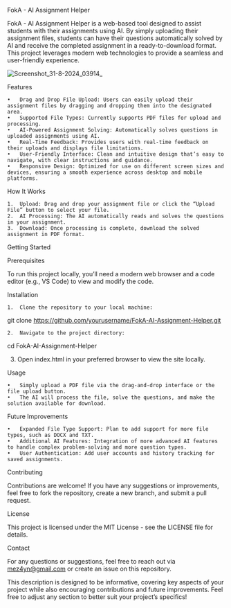 FokA - AI Assignment Helper

FokA - AI Assignment Helper is a web-based tool designed to assist students with their assignments using AI. By simply uploading their assignment files, students can have their questions automatically solved by AI and receive the completed assignment in a ready-to-download format. This project leverages modern web technologies to provide a seamless and user-friendly experience.

![Screenshot_31-8-2024_03914_](https://github.com/user-attachments/assets/b76f479e-f212-435e-90c3-4bd0d543e8a6)

Features

	•	Drag and Drop File Upload: Users can easily upload their assignment files by dragging and dropping them into the designated area.
	•	Supported File Types: Currently supports PDF files for upload and processing.
	•	AI-Powered Assignment Solving: Automatically solves questions in uploaded assignments using AI.
	•	Real-Time Feedback: Provides users with real-time feedback on their uploads and displays file limitations.
	•	User-Friendly Interface: Clean and intuitive design that’s easy to navigate, with clear instructions and guidance.
	•	Responsive Design: Optimized for use on different screen sizes and devices, ensuring a smooth experience across desktop and mobile platforms.

How It Works

	1.	Upload: Drag and drop your assignment file or click the “Upload File” button to select your file.
	2.	AI Processing: The AI automatically reads and solves the questions in your assignment.
	3.	Download: Once processing is complete, download the solved assignment in PDF format.

Getting Started

Prerequisites

To run this project locally, you’ll need a modern web browser and a code editor (e.g., VS Code) to view and modify the code.

Installation

	1.	Clone the repository to your local machine:
 git clone https://github.com/yourusername/FokA-AI-Assignment-Helper.git

 	2.	Navigate to the project directory:
  cd FokA-AI-Assignment-Helper

  3.	Open index.html in your preferred browser to view the site locally.

Usage

	•	Simply upload a PDF file via the drag-and-drop interface or the file upload button.
	•	The AI will process the file, solve the questions, and make the solution available for download.

Future Improvements

	•	Expanded File Type Support: Plan to add support for more file types, such as DOCX and TXT.
	•	Additional AI Features: Integration of more advanced AI features to handle complex problem-solving and more question types.
	•	User Authentication: Add user accounts and history tracking for saved assignments.

Contributing

Contributions are welcome! If you have any suggestions or improvements, feel free to fork the repository, create a new branch, and submit a pull request.

License

This project is licensed under the MIT License - see the LICENSE file for details.

Contact

For any questions or suggestions, feel free to reach out via mez4yn@gmail.com or create an issue on this repository.

This description is designed to be informative, covering key aspects of your project while also encouraging contributions and future improvements. Feel free to adjust any section to better suit your project’s specifics!
